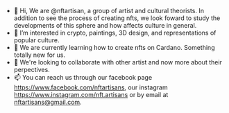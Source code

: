 - 👋 Hi, We are @nftartisan, a group of artist and cultural theorists. In addition to see the process of creating nfts, we look foward to study the developments of this sphere and how affects culture in general.
- 👀 I’m interested in crypto, paintings, 3D design, and representations of popular culture.
- 🌱 We are currently learning how to create nfts on Cardano. Something totally new for us.
- 💞️ We're looking to collaborate with other artist and now more about their perpectives.
- 📫 You can reach us through our facebook page https://www.facebook.com/nftartisans, our instagram https://www.instagram.com/nft.artisans or by email at nftartisans@gmail.com.

<!---
nftartisan/nftartisan is a ✨ special ✨ repository because its `README.md` (this file) appears on your GitHub profile.
You can click the Preview link to take a look at your changes.
--->
